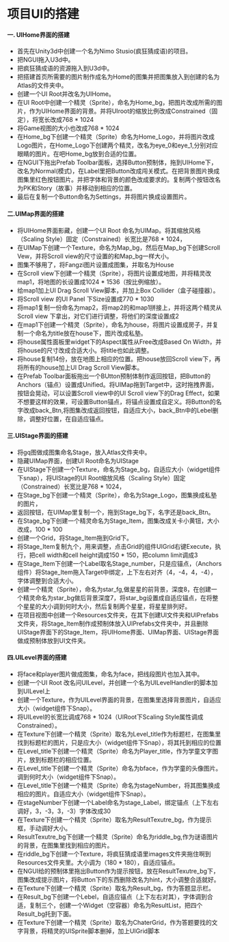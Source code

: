 # 项目UI的搭建

#### 一. UIHome界面的搭建
* 首先在Unity3d中创建一个名为Nimo Stusio(疯狂猜成语)的项目。
* 把NGUI拖入U3d中。
* 把疯狂猜成语的资源拖入到U3d中。
* 把搭建首页所需要的图片制作成名为Home的图集并把图集放入到创建的名为Atlas的文件夹中。
* 创建一个UI Root并改名为UIHome。
* 在UI Root中创建一个精灵（Sprite），命名为Home_bg，把图片改成所需的图片，作为UIHome界面的背景。并将UIroot的缩放比例改成Constrained（固定），将宽长改成768 * 1024
* 将Game视图的大小也改成768 * 1024 
* 在Home_bg下创建一个精灵（Sprite）命名为Home_Logo，并将图片改成Logo图片，在Home_Logo下创建两个精灵，改名为eye_0和eye_1,分别对应眼睛的图片。在吧Home_bg放到合适的位置。
* 在NGUI下拖出Prefab Toolbar面板，选择Button预制体，拖到UIHome下，改名为Normal(模式)，在Label里把Button改成闯关模式。在把背景图片换成图集里红色按钮图片。并把字体和背景的颜色改成要求的。复制两个按钮改名为PK和Story（故事）并移动到相应的位置。
* 最后在复制一个Button命名为Settings，并将图片换成设置图片。


#### 二.UIMap界面的搭建
* 将UIHome界面影藏，创建一个UI Root 命名为UIMap。将其缩放风格（Scaling Style）固定（Constrained）长宽比是768 * 1024，
* 在UIMap下创建一个Texture，命名为Map_bg，然后在Map_bg下创建Scroll Vew，并将Scroll view的尺寸设置的和Map_bg一样大小。
* 图集不够用了，将Fangzi图片设置成图集，并取名为House
* 在Scroll view下创建一个精灵（Sprite），将图片设置成地图，并将精灵改map1，将地图的长设置成1024 * 1536（按比例缩放）。
* 给map1加上UI Drag Scroll View脚本，并加上Box Collider（盒子碰撞器）。
* 将Scroll view 的UI Panel 下Size设置成770 * 1030
* 将map1复制一份命名为map2，将map2的和map1拼接上，并将这两个精灵从Scroll view 下拿出，对它们进行调整，将他们的深度设置成2
* 在map1下创建一个精灵（Sprite），命名为house，将图片设置成房子，并复制一个命名为title放在house下，图片改成私塾。
* 将house属性面板里widget下的Aspect属性从Free改成Based On Width，并将house的尺寸改成合适大小。将title也如此调整。
* 将house复制14份，放在地图上相应的位置。把house放回Scroll view下，再将所有的house加上UI Drag Scroll View脚本。
* 在Prefab Toolbar面板拖出一个BUtton预制体制作返回按钮，把Button的Anchors（锚点）设置成Unified。将UIMap拖到Target中，这时拖拽界面，按钮会晃动，可以设置Scroll view中的UI Scroll view下的Drag Effect，如果不想要这样的效果，可设置Button锚点，将锚点设置成自定义。将Button的名字改成back_Btn,将图集改成返回按钮，自适应大小，back_Btn中的Lebel删除，调整好位置，在自适应锚点。


#### 三.UIStage界面的搭建
* 将gq图做成图集命名Stage，放入Atlas文件夹中。
* 隐藏UIMap界面，创建UI Root命名为UIStage
* 在UIStage下创建一个Texture，命名为Stage_bg，自适应大小（widget组件下snap），将UIStage的UI Root缩放风格（Scaling Style）固定（Constrained）长宽比是768 * 1024，
* 在Stage_bg下创建一个精灵（Sprite），命名为Stage_Logo，图集换成私塾的图片，
* 返回按钮，在UIMap里复制一个，拖到Stage_bg下，名字还是back_Btn。
* 在Stage_bg下创建一个精灵命名为Stage_Item，图集改成关卡小黄钮，大小改成，100 * 100
* 创建一个Grid，将Stage_Item拖到Grid下。
* 将Stage_Item复制九个，用来调整，点击Grid的组件UIGrid右键Execute，执行，把cell width和cell height调成150 * 150，把column limit调成3
* 在Stage_Item下创建一个Label取名Stage_number，只是应锚点，（Anchors组件）将Stage_Item拖入Target中绑定，上下左右对齐（4，-4，4，-4），字体调整到合适大小。
* 创建一个精灵（Sprite），命名为star_fg,做星星的前背景，深度8，在创建一个精灵命名为star_bg做后背景深度7，将star_bg设置成自适应锚点，在将整个星星的大小调到何时大小，然后复制两个星星，将星星排列好。
* 在项目视图中创建一个Resources文件夹，在其下创建UI文件夹和UIPrefabs文件夹，将Stage_Item制作成预制体放入UIPrefabs文件夹中，并且删除UIStage界面下的Stage_Item，将UIHome界面、UIMap界面、UIStage界面做成预制体放到UI文件夹。


#### 四.UILevel界面的搭建
* 将face和player图片做成图集，命名为face，把线段图片也加入其中。
* 创建一个UI Root 改名问UILevel，并创建一个名为UILevelHandler的脚本加到UILevel上
* 创建一个Texture，作为UILevel界面的背景，在图集里选择背景图片，自适应大小（widget组件下Snap）。
* 将UILevel的长宽比调成768 * 1024（UIRoot下Scaling Style属性调成Constrained）。 
* 在Texture下创建一个精灵（Sprite）取名为Level_title作为标题栏，在图集里找到标题栏的图片，只是应大小（widget组件下Snap），将其托到相应的位置
* 在Level_title下创建一个精灵（Sprite）命名为Player_title，作为学童文字图片，放到标题栏的相应位置。
* 在Level_title下创建一个精灵（Sprite）命名为bface，作为学童的头像图片。调到何时大小（widget组件下Snap）。
* 在Level_title下创建一个精灵（Sprite）命名为stageNumber，将其图集换成相应的图片。自适应大小（widget组件下Snap）。
* 在stageNumber下创建一个Label命名为stage_Label，绑定锚点（上下左右调好，3，-3，3，-3）字体改成30
* 在Texture下创建一个精灵（Sprite）取名为ResultTexutre_bg，作为提示框，手动调好大小。
* ResultTexutre_bg下创建一个精灵（Sprite）命名为riddle_bg,作为谜语图片的背景，在图集里找到相应的图片。
* 在riddle_bg下创建一个Texture，将疯狂猜成语里images文件夹拖住啊到Resources文件夹里。大小调为（180 * 180），自适应锚点。
* 在NGUI给的预制体里拖出Button作为提示按钮，放在ResultTexutre_bg下，图集改成提示图片，将Button下的东西删除改名为hint，大小调整合适就好。
* 在Texture下创建一个精灵（Sprite）取名为Result_bg，作为答题显示栏。
* 在Result_bg下创建一个Lebel，自适应锚点（上下左右对其），字体调到合适，复制三个，创建一个Widget（空容器）命名为ResultList，把四个Result_bg托到下面。
* 在Texture下创建一个精灵（Sprite）取名为ChaterGrid，作为答题要找的文字背景，将精灵的UISprite脚本删掉，加上UIGrid脚本







